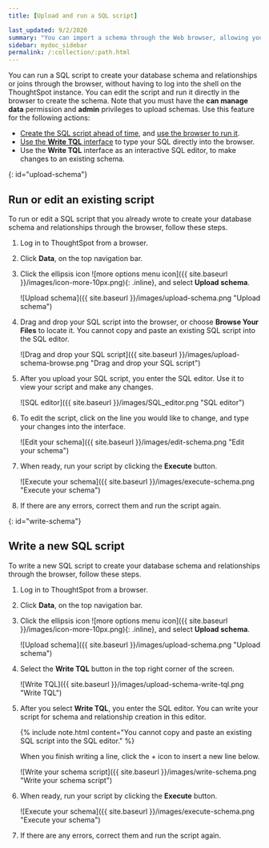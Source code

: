 ```yaml
---
title: [Upload and run a SQL script]

last_updated: 9/2/2020
summary: "You can import a schema through the Web browser, allowing you to run your SQL script without SSH access for the cluster."
sidebar: mydoc_sidebar
permalink: /:collection/:path.html
---
```


You can run a SQL script to create your database schema and relationships or joins through the browser, without having to log into the shell on the ThoughtSpot instance. You can edit the script and run it directly in the browser to create the schema. Note that you must have the **can manage data** permission and **admin** privileges to upload schemas. Use this feature for the following actions:

-   [Create the SQL script ahead of time](create-schema-with-script.html#), and [use the browser to run it](#upload-schema).
-   [Use the **Write TQL** interface](#write-schema) to type your SQL directly into the browser.
-   Use the **Write TQL** interface as an interactive SQL editor, to make changes to an existing schema.

{: id="upload-schema"}
## Run or edit an existing script
To run or edit a SQL script that you already wrote to create your database schema and relationships through the browser, follow these steps.

1. Log in to ThoughtSpot from a browser.

2. Click **Data**, on the top navigation bar.

3. Click the ellipsis icon ![more options menu icon]({{ site.baseurl }}/images/icon-more-10px.png){: .inline}, and select **Upload schema**.

    ![Upload schema]({{ site.baseurl }}/images/upload-schema.png "Upload schema")

4. Drag and drop your SQL script into the browser, or choose **Browse Your Files** to locate it. You cannot copy and paste an existing SQL script into the SQL editor.

    ![Drag and drop your SQL script]({{ site.baseurl }}/images/upload-schema-browse.png "Drag and drop your SQL script")    

5. After you upload your SQL script, you enter the SQL editor. Use it to view your script and make any changes.

    ![SQL editor]({{ site.baseurl }}/images/SQL_editor.png "SQL editor")

6. To edit the script, click on the line you would like to change, and type your changes into the interface.

    ![Edit your schema]({{ site.baseurl }}/images/edit-schema.png "Edit your schema")

6. When ready, run your script by clicking the **Execute** button.

    ![Execute your schema]({{ site.baseurl }}/images/execute-schema.png "Execute your schema")

7. If there are any errors, correct them and run the script again.

{: id="write-schema"}
## Write a new SQL script
To write a new SQL script to create your database schema and relationships through the browser, follow these steps.

1. Log in to ThoughtSpot from a browser.

2. Click **Data**, on the top navigation bar.

3. Click the ellipsis icon ![more options menu icon]({{ site.baseurl }}/images/icon-more-10px.png){: .inline}, and select **Upload schema**.

    ![Upload schema]({{ site.baseurl }}/images/upload-schema.png "Upload schema")

4. Select the **Write TQL** button in the top right corner of the screen.

    ![Write TQL]({{ site.baseurl }}/images/upload-schema-write-tql.png "Write TQL")

5. After you select **Write TQL**, you enter the SQL editor. You can write your script for schema and relationship creation in this editor.

    {% include note.html content="You cannot copy and paste an existing SQL script into the SQL editor." %}

    When you finish writing a line, click the + icon to insert a new line below.

    ![Write your schema script]({{ site.baseurl }}/images/write-schema.png "Write your schema script")

6. When ready, run your script by clicking the **Execute** button.

    ![Execute your schema]({{ site.baseurl }}/images/execute-schema.png "Execute your schema")

7. If there are any errors, correct them and run the script again.
